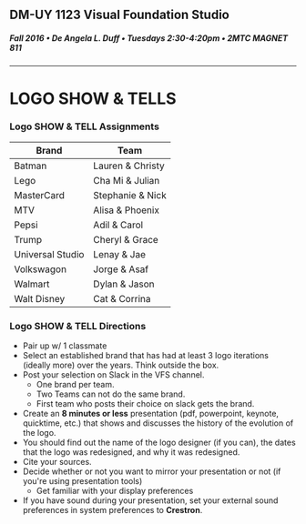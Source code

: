 ## DM-UY 1123 Visual Foundation Studio
##### Fall 2016 • De Angela L. Duff • Tuesdays 2:30-4:20pm • 2MTC MAGNET 811 
---

# LOGO SHOW & TELLS
### Logo SHOW & TELL Assignments

Brand | Team 
--- | --- 
Batman | Lauren & Christy
Lego | Cha Mi & Julian
MasterCard | Stephanie & Nick
MTV | Alisa & Phoenix
Pepsi | Adil &amp; Carol
Trump | Cheryl &amp; Grace
Universal Studio | Lenay &amp; Jae
Volkswagon | Jorge &amp; Asaf
Walmart | Dylan &amp; Jason
Walt Disney | Cat &amp; Corrina


### Logo SHOW & TELL Directions
* Pair up w/ 1 classmate 
* Select an established brand that has had at least 3 logo iterations (ideally more) over the years. Think outside the box. 
* Post your selection on Slack in the VFS channel.
  * One brand per team. 
  * Two Teams can not do the same brand. 
  * First team who posts their choice on slack gets the brand.
* Create an **8 minutes or less** presentation (pdf, powerpoint, keynote, quicktime, etc.) that shows and discusses the history of the evolution of the logo. 
* You should find out the name of the logo designer (if you can), the dates that the logo was redesigned, and why it was redesigned.
* Cite your sources.
* Decide whether or not you want to mirror your presentation or not (if you're using presentation tools)
  * Get familiar with your display preferences
* If you have sound during your presentation, set your external sound preferences in system preferences to **Crestron**.






